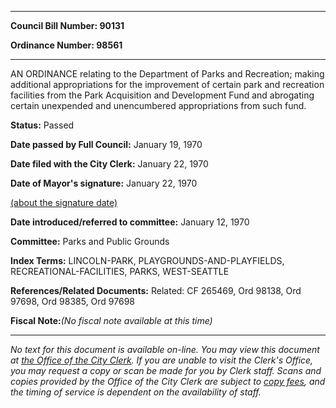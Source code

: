 

********

**Council Bill Number: 90131**
   
**Ordinance Number: 98561**
********

 AN ORDINANCE relating to the Department of Parks and Recreation; making additional appropriations for the improvement of certain park and recreation facilities from the Park Acquisition and Development Fund and abrogating certain unexpended and unencumbered appropriations from such fund.

**Status:** Passed
   
**Date passed by Full Council:** January 19, 1970
   
**Date filed with the City Clerk:** January 22, 1970
   
**Date of Mayor's signature:** January 22, 1970
   
[(about the signature date)](/~public/approvaldate.htm)
   
   
   
**Date introduced/referred to committee:** January 12, 1970
   
**Committee:** Parks and Public Grounds
   
   
**Index Terms:** LINCOLN-PARK, PLAYGROUNDS-AND-PLAYFIELDS, RECREATIONAL-FACILITIES, PARKS, WEST-SEATTLE

**References/Related Documents:** Related: CF 265469, Ord 98138, Ord 97698, Ord 98385, Ord 97698

**Fiscal Note:**_(No fiscal note available at this time)_
********

_No text for this document is available on-line. You may view this document at [the Office of the City Clerk](http://www.seattle.gov/leg/clerk/contactUs.htm). If you are unable to visit the Clerk's Office, you may request a copy or scan be made for you by Clerk staff. Scans and copies provided by the Office of the City Clerk are subject to [copy fees](http://clerk.seattle.gov/~public/clerkfees.htm), and the timing of service is dependent on the availability of staff._

